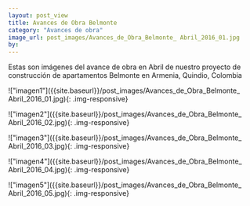 ```yaml
---
layout: post_view
title: Avances de Obra Belmonte
category: "Avances de obra"
image_url: post_images/Avances_de_Obra_Belmonte_ Abril_2016_01.jpg
by:
---
```


Estas son imágenes del avance de obra en Abril de nuestro proyecto de construcción de apartamentos Belmonte en Armenia, Quindio, Colombia


!["imagen1"]({{site.baseurl}}/post_images/Avances_de_Obra_Belmonte_ Abril_2016_01.jpg){: .img-responsive}

!["imagen2"]({{site.baseurl}}/post_images/Avances_de_Obra_Belmonte_ Abril_2016_02.jpg){: .img-responsive}

!["imagen3"]({{site.baseurl}}/post_images/Avances_de_Obra_Belmonte_ Abril_2016_03.jpg){: .img-responsive}

!["imagen4"]({{site.baseurl}}/post_images/Avances_de_Obra_Belmonte_ Abril_2016_04.jpg){: .img-responsive}

!["imagen5"]({{site.baseurl}}/post_images/Avances_de_Obra_Belmonte_ Abril_2016_05.jpg){: .img-responsive}
